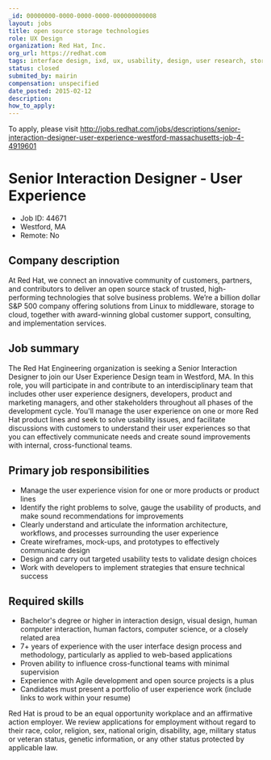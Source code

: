 ```yaml
---
_id: 00000000-0000-0000-0000-000000000008
layout: jobs
title: open source storage technologies
role: UX Design
organization: Red Hat, Inc.
org_url: https://redhat.com
tags: interface design, ixd, ux, usability, design, user research, storage, visual design, HCI, human factors
status: closed
submited_by: mairin
compensation: unspecified
date_posted: 2015-02-12
description:
how_to_apply:
---
```


To apply, please visit http://jobs.redhat.com/jobs/descriptions/senior-interaction-designer-user-experience-westford-massachusetts-job-4-4919601

Senior Interaction Designer - User Experience
=============================================

* Job ID: 44671
* Westford, MA
* Remote: No

Company description
-------------------

At Red Hat, we connect an innovative community of customers, partners, and contributors to deliver an open source stack of trusted, high-performing technologies that solve business problems. We’re a billion dollar S&P 500 company offering solutions from Linux to middleware, storage to cloud, together with award-winning global customer support, consulting, and implementation services.

Job summary
-----------

The Red Hat Engineering organization is seeking a Senior Interaction Designer to join our User Experience Design team in Westford, MA. In this role, you will participate in and contribute to an interdisciplinary team that includes other user experience designers, developers, product and marketing managers, and other stakeholders throughout all phases of the development cycle. You'll manage the user experience on one or more Red Hat product lines and seek to solve usability issues, and facilitate discussions with customers to understand their user experiences so that you can effectively communicate needs and create sound improvements with internal, cross-functional teams.

Primary job responsibilities
----------------------------

* Manage the user experience vision for one or more products or product lines
* Identify the right problems to solve, gauge the usability of products, and make sound recommendations for improvements
* Clearly understand and articulate the information architecture, workflows, and processes surrounding the user experience
* Create wireframes, mock-ups, and prototypes to effectively communicate design
* Design and carry out targeted usability tests to validate design choices
* Work with developers to implement strategies that ensure technical success

Required skills
---------------

* Bachelor's degree or higher in interaction design, visual design, human computer interaction, human factors, computer science, or a closely related area
* 7+ years of experience with the user interface design process and methodology, particularly as applied to web-based applications
* Proven ability to influence cross-functional teams with minimal supervision
* Experience with Agile development and open source projects is a plus
* Candidates must present a portfolio of user experience work (include links to work within your resume)


Red Hat is proud to be an equal opportunity workplace and an affirmative action employer. We review applications for employment without regard to their race, color, religion, sex, national origin, disability, age, military status or veteran status, genetic information, or any other status protected by applicable law.
